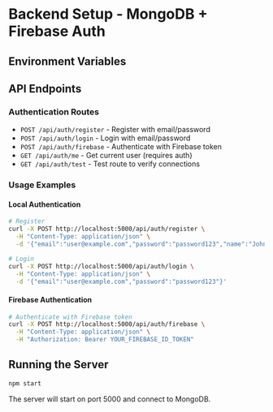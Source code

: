 # Backend Setup - MongoDB + Firebase Auth

## Environment Variables


## API Endpoints

### Authentication Routes

- `POST /api/auth/register` - Register with email/password
- `POST /api/auth/login` - Login with email/password  
- `POST /api/auth/firebase` - Authenticate with Firebase token
- `GET /api/auth/me` - Get current user (requires auth)
- `GET /api/auth/test` - Test route to verify connections

### Usage Examples

#### Local Authentication
```bash
# Register
curl -X POST http://localhost:5000/api/auth/register \
  -H "Content-Type: application/json" \
  -d '{"email":"user@example.com","password":"password123","name":"John Doe"}'

# Login
curl -X POST http://localhost:5000/api/auth/login \
  -H "Content-Type: application/json" \
  -d '{"email":"user@example.com","password":"password123"}'
```

#### Firebase Authentication
```bash
# Authenticate with Firebase token
curl -X POST http://localhost:5000/api/auth/firebase \
  -H "Content-Type: application/json" \
  -H "Authorization: Bearer YOUR_FIREBASE_ID_TOKEN"
```

## Running the Server

```bash
npm start
```

The server will start on port 5000 and connect to MongoDB. 
